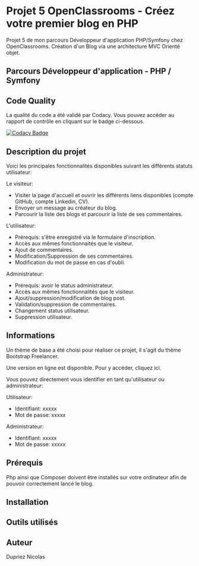 # Projet 5 OpenClassrooms - Créez votre premier blog en PHP 

Projet 5 de mon parcours Développeur d'application PHP/Symfony chez OpenClassrooms. Création d'un Blog via une architecture MVC Orienté objet.


## Parcours Développeur d'application - PHP / Symfony

## Code Quality

La qualité du code a été validé par Codacy. Vous pouvez accéder au rapport de contrôle en cliquant sur le badge ci-dessous.

[![Codacy Badge](https://api.codacy.com/project/badge/Grade/63c13874db324946ae791de39971232c)](https://app.codacy.com/manual/WainlaiN/Projet-5?utm_source=github.com&utm_medium=referral&utm_content=WainlaiN/Projet-5&utm_campaign=Badge_Grade_Dashboard)


## Description du projet
Voici les principales fonctionnalités disponibles suivant les différents statuts utilisateur:

Le visiteur:
<ul>
<li>Visiter la page d'accueil et ouvrir les différents liens disponibles (compte GitHub, compte Linkedin, CV).</li>
<li>Envoyer un message au créateur du blog.</li>
<li>Parcourir la liste des blogs et parcourir la liste de ses commentaires.</li>
</ul>
L'utilisateur:
<ul>
<li>Prérequis: s'être enregistré via le formulaire d'inscription.</li>
<li>Accès aux mêmes fonctionnaités que le visiteur.</li>
<li>Ajout de commentaires.</li>
<li>Modification/Suppression de ses commentaires.</li>
<li>Modification du mot de passe en cas d'oubli.</li>
</ul>
Administrateur:
<ul>
<li>Prérequis: avoir le status administrateur.</li>
<li>Accès aux mêmes fonctionnalités que le visiteur.</li>
<li>Ajout/suppression/modification de blog post.</li>
<li>Validation/suppression de commentaires.</li>
<li>Changement status utilisateur.</li>
<li>Suppression utilisateur.</li>
</ul>

## Informations

Un thème de base a été choisi pour réaliser ce projet, il s'agit du thème Bootstrap Freelancer.

Une version en ligne est disponible. Pour y accéder, cliquez ici.

Vous pouvez directement vous identifier en tant qu'utilisateur ou administrateur:

Utilisateur:
<ul>
<li>Identifiant: xxxxx</li>
<li>Mot de passe: xxxxx</li>
</ul> 
Administrateur:
<ul>
<li>Identifiant: xxxxx</li>
<li>Mot de passe: xxxxx</li>
</ul>

## Prérequis
Php ainsi que Composer doivent être installés sur votre ordinateur afin de pouvoir correctement lancé le blog.

## Installation

## Outils utilisés

## Auteur

Dupriez Nicolas


